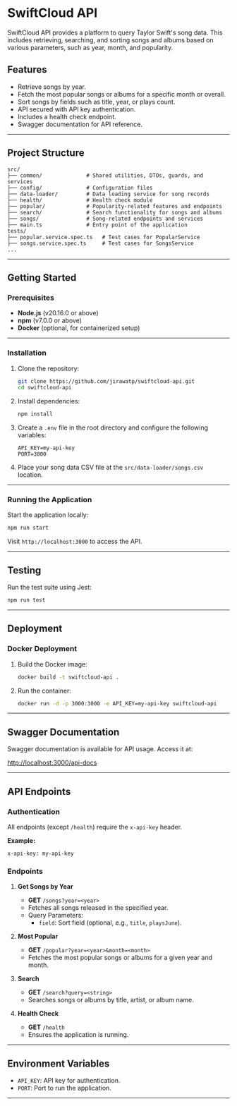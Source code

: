 
# SwiftCloud API

SwiftCloud API provides a platform to query Taylor Swift's song data. This includes retrieving, searching, and sorting songs and albums based on various parameters, such as year, month, and popularity.

## Features

- Retrieve songs by year.
- Fetch the most popular songs or albums for a specific month or overall.
- Sort songs by fields such as title, year, or plays count.
- API secured with API key authentication.
- Includes a health check endpoint.
- Swagger documentation for API reference.

---

## Project Structure

```plaintext
src/
├── common/              # Shared utilities, DTOs, guards, and services
├── config/              # Configuration files
├── data-loader/         # Data loading service for song records
├── health/              # Health check module
├── popular/             # Popularity-related features and endpoints
├── search/              # Search functionality for songs and albums
├── songs/               # Song-related endpoints and services
├── main.ts              # Entry point of the application
tests/
├── popular.service.spec.ts   # Test cases for PopularService
├── songs.service.spec.ts     # Test cases for SongsService
...
```

---

## Getting Started

### Prerequisites

- **Node.js** (v20.16.0 or above)
- **npm** (v7.0.0 or above)
- **Docker** (optional, for containerized setup)

---

### Installation

1. Clone the repository:

   ```bash
   git clone https://github.com/jirawatp/swiftcloud-api.git
   cd swiftcloud-api
   ```

2. Install dependencies:

   ```bash
   npm install
   ```

3. Create a `.env` file in the root directory and configure the following variables:

   ```plaintext
   API_KEY=my-api-key
   PORT=3000
   ```

4. Place your song data CSV file at the `src/data-loader/songs.csv` location.

---

### Running the Application

Start the application locally:

```bash
npm run start
```

Visit `http://localhost:3000` to access the API.

---

## Testing

Run the test suite using Jest:

```bash
npm run test
```

---

## Deployment

### Docker Deployment

1. Build the Docker image:

   ```bash
   docker build -t swiftcloud-api .
   ```

2. Run the container:

   ```bash
   docker run -d -p 3000:3000 -e API_KEY=my-api-key swiftcloud-api
   ```

---

## Swagger Documentation

Swagger documentation is available for API usage. Access it at:

[http://localhost:3000/api-docs](http://localhost:3000/api-docs)

---

## API Endpoints

### Authentication

All endpoints (except `/health`) require the `x-api-key` header.

**Example:**

```plaintext
x-api-key: my-api-key
```

### Endpoints

1. **Get Songs by Year**
   - **GET** `/songs?year=<year>`
   - Fetches all songs released in the specified year.
   - Query Parameters:
     - `field`: Sort field (optional, e.g., `title`, `playsJune`).

2. **Most Popular**
   - **GET** `/popular?year=<year>&month=<month>`
   - Fetches the most popular songs or albums for a given year and month.

3. **Search**
   - **GET** `/search?query=<string>`
   - Searches songs or albums by title, artist, or album name.

4. **Health Check**
   - **GET** `/health`
   - Ensures the application is running.

---

## Environment Variables

- `API_KEY`: API key for authentication.
- `PORT`: Port to run the application.

---
